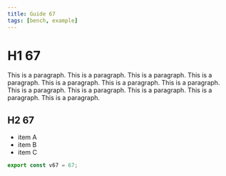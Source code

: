 ```yaml
---
title: Guide 67
tags: [bench, example]
---
```


# H1 67

This is a paragraph. This is a paragraph. This is a paragraph. This is a paragraph. This is a paragraph. This is a paragraph. This is a paragraph. This is a paragraph. This is a paragraph. This is a paragraph. This is a paragraph. This is a paragraph. 

## H2 67

- item A
- item B
- item C

```ts
export const v67 = 67;
```
